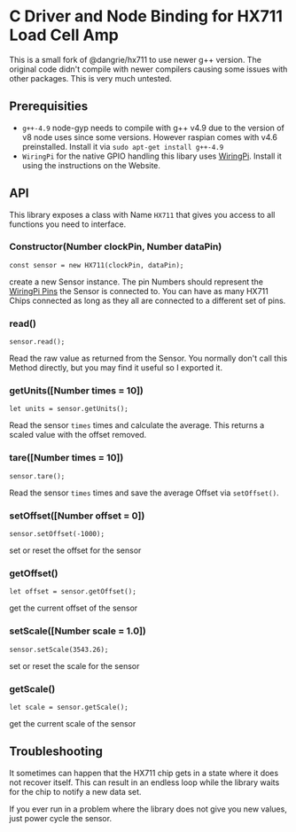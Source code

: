 # C Driver and Node Binding for HX711 Load Cell Amp

This is a small fork of @dangrie/hx711 to use newer g++ version. The original code didn't compile with newer compilers causing some issues with other packages. This is very much untested.

## Prerequisities

- ```g++-4.9``` node-gyp needs to compile with g++ v4.9 due to the version of v8 node uses since some versions. However raspian comes with v4.6 preinstalled. Install it via ```sudo apt-get install g++-4.9```
- ```WiringPi``` for the native GPIO handling this libary uses [WiringPi](http://wiringpi.com). Install it using the instructions on the Website.

## API

This library exposes a class with Name ```HX711``` that gives you access to all functions you need to interface.

### Constructor(Number clockPin, Number dataPin)
	const sensor = new HX711(clockPin, dataPin);

 create a new Sensor instance. The pin Numbers should represent the [WiringPi Pins](http://wiringpi.com/wp-content/uploads/2013/03/gpio1.png) the Sensor is connected to. You can have as many HX711 Chips connected as long as they all are connected to a different set of pins.

### read()
	sensor.read();
	
Read the raw value as returned from the Sensor. You normally don't call this Method directly, but you may find it useful so I exported it.

### getUnits([Number times = 10])
	let units = sensor.getUnits();

Read the sensor ```times``` times and calculate the average. This returns a scaled value with the offset removed.

### tare([Number times = 10])
	sensor.tare();

Read the sensor ```times``` times and save the average Offset via ```setOffset()```.

### setOffset([Number offset = 0])
	sensor.setOffset(-1000);

set or reset the offset for the sensor

### getOffset()
	let offset = sensor.getOffset();

get the current offset of the sensor

### setScale([Number scale = 1.0])
	sensor.setScale(3543.26);

set or reset the scale for the sensor

### getScale()
	let scale = sensor.getScale();

get the current scale of the sensor

## Troubleshooting

It sometimes can happen that the HX711 chip gets in a state where it does not recover itself. 
This can result in an endless loop while the library waits for the chip to notify a new data set.

If you ever run in a problem where the library does not give you new values, just power cycle the sensor.

